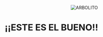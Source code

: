 <p align="center">
  <img src="https://cdnb.artstation.com/p/assets/images/images/002/726/927/original/lurils-eduardo-pixel-tree-through-the-day.gif?1465008079" alt="ARBOLITO"/>
</p>

#     ¡¡ESTE ES EL BUENO!!

